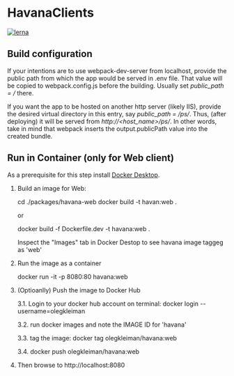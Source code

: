 # HavanaClients

[![lerna](https://img.shields.io/badge/maintained%20with-lerna-cc00ff.svg)](https://lerna.js.org/)

## Build configuration
If your intentions are to use webpack-dev-server from localhost, provide the public path from which the app would be served in .env file. That value will be copied to webpack.config.js before the building. Usually set *public_path = /* there.

If you want the app to be hosted on another http server (likely IIS), provide the desired virtual directory in this entry, say *public_path = /ps/*. Thus, (after deploying) it will be served from *http://<host_name>/ps/*.
In other words, take in mind that webpack inserts the output.publicPath value into the created bundle.

## Run in Container (only for Web client)
As a prerequisite for this step install [Docker Desktop](http://docker.com/products/docker-desktop).
1. Build an image for Web:

    cd ./packages/havana-web
    docker build -t havan:web .

    or

    docker build -f Dockerfile.dev -t havana:web .

    Inspect the "Images" tab in Docker Destop to see havana image taggeg as 'web'
    
2. Run the image as a container

    docker run -it -p 8080:80 havana:web

3. (Optioanlly) Push the image to Docker Hub

    3.1. Login to your docker hub account on terminal: docker login --username=olegkleiman

    3.2. run docker images and note the IMAGE ID for 'havana'

    3.3. tag the image: docker tag <IMAGEID> olegkleiman/havana:web

    3.4. docker push olegkleiman/havana:web

4. Then browse to http://localhost:8080

